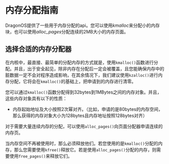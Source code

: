 # 内存分配指南

DragonOS提供了一些用于内存分配的api。您可以使用*kmalloc*来分配小的内存块，也可以使用*alloc_pages*分配连续的2MB大小的内存页面。

## 选择合适的内存分配器

在内核中，最直接、最简单的分配内存的方式就是，使用`kmalloc()`函数进行分配。并且，出于安全起见，除非内存在分配后一定会被覆盖，且您能确保内存中的脏数据一定不会对程序造成影响，在其余情况下，我们建议使用`kzalloc()`进行内存分配，它将会在`kmalloc()`的基础上，把申请到的内存进行清零。

您可以通过`kmalloc()`函数分配得到32bytes到1MBytes之间的内存对象。并且，这些内存对象具有以下的性质：

- 内存起始地址及大小按照2次幂对齐。（比如，申请的是80bytes的内存空间，那么获得的内存对象大小为128bytes且内存地址按照128bytes对齐）

对于需要大量连续内存的分配，可以使用`alloc_pages()`向页面分配器申请连续的内存页。

当内存空间不再被使用时，那么必须释放他们。若您使用的是`kmalloc()`分配的内存，那么您需要使用`kfree()`释放它。若是使用`alloc_pages()`分配的内存，则需要使用`free_pages()`来释放它们。
